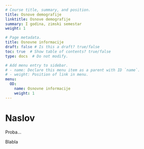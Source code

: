 ```yaml
---
# Course title, summary, and position.
title: Osnove demografije
linktitle: Osnove demografije
summary: I godina, zimski semestar
weight: 1

# Page metadata.
title: Osnovne informacije
draft: false # Is this a draft? true/false
toc: true  # Show table of contents? true/false
type: docs  # Do not modify.

# Add menu entry to sidebar.
# - name: Declare this menu item as a parent with ID `name`.
# - weight: Position of link in menu.
menu:
  OD:
    name: Osnovne informacije
    weight: 1
---
```


# Naslov 

Proba...

Blabla